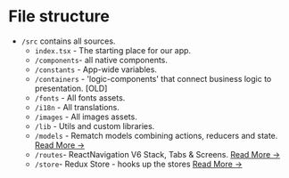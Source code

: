 # File structure

- `/src` contains all sources.
    - `index.tsx` - The starting place for our app.
    - `/components`- all native components.
    - `/constants` - App-wide variables.
    - `/containers` - 'logic-components' that connect business logic to presentation. [OLD]
    - `/fonts` - All fonts assets.
    - `/i18n` - All translations.
    - `/images` - All images assets.
    - `/lib` - Utils and custom libraries.
    - `/models` - Rematch models combining actions, reducers and state. [Read More &rarr;](https://github.com/rematch/rematch#step-2-models)
    - `/routes`- ReactNavigation V6 Stack, Tabs & Screens. [Read More &rarr;](https://reactnavigation.org/docs/getting-started/)
    - `/store`- Redux Store - hooks up the stores [Read More &rarr;](https://redux.js.org/docs/basics/Store.html)
